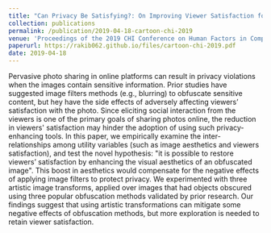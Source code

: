 ```yaml
---
title: "Can Privacy Be Satisfying?: On Improving Viewer Satisfaction for Privacy-Enhanced Photos Using Aesthetic Transforms"
collection: publications
permalink: /publication/2019-04-18-cartoon-chi-2019
venue: 'Proceedings of the 2019 CHI Conference on Human Factors in Computing Systems'
paperurl: https://rakib062.github.io/files/cartoon-chi-2019.pdf
date: 2019-04-18
---
```


Pervasive photo sharing in online platforms can result in privacy violations when the images contain sensitive information. Prior studies have suggested image filters methods (e.g., blurring) to obfuscate sensitive content, but hey have the side effects of adversely affecting viewers’ satisfaction with the photo. Since eliciting social interaction from the viewers is one of the primary goals of sharing photos online, the reduction in viewers' satisfaction may hinder the adoption of using such privacy-enhancing tools. In this paper, we empirically examine the inter-relationships among utility variables (such as image aesthetics and viewers satisfaction), and test the novel hypothesis: "it is possible to restore viewers’ satisfaction by enhancing the visual aesthetics of an obfuscated image".  This boost in aesthetics would compensate for the negative effects of applying image filters to protect privacy.  We experimented with three artistic image transforms, applied over images that had objects obscured using three popular obfuscation methods validated by prior research. Our findings suggest that using artistic transformations can mitigate some negative effects of obfuscation methods, but more exploration is needed to retain viewer satisfaction.